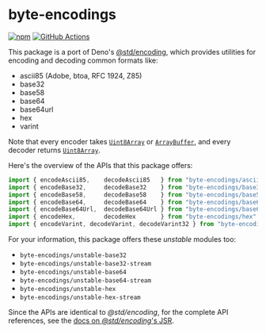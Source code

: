 <!-- deno-fmt-ignore-file -->

byte-encodings
==============

[![npm][npm badge]][npm]
[![GitHub Actions][GitHub Actions badge]][GitHub Actions]

This package is a port of Deno's [@std/encoding], which provides utilities for
encoding and decoding common formats like:

 -  ascii85 (Adobe, btoa, RFC 1924, Z85)
 -  base32
 -  base58
 -  base64
 -  base64url
 -  hex
 -  varint

Note that every encoder takes [`Uint8Array`] or [`ArrayBuffer`], and every decoder
returns [`Uint8Array`].

Here's the overview of the APIs that this package offers:

~~~~ typescript
import { encodeAscii85,    decodeAscii85   } from "byte-encodings/ascii85"
import { encodeBase32,     decodeBase32    } from "byte-encodings/base32"
import { encodeBase58,     decodeBase58    } from "byte-encodings/base58"
import { encodeBase64,     decodeBase64    } from "byte-encodings/base64"
import { encodeBase64Url,  decodeBase64Url } from "byte-encodings/base64url"
import { encodeHex,        decodeHex       } from "byte-encodings/hex"
import { encodeVarint, decodeVarint, decodeVarint32 } from "byte-encodings/varint"
~~~~

For your information, this package offers these *unstable* modules too:

 -  `byte-encodings/unstable-base32`
 -  `byte-encodings/unstable-base32-stream`
 -  `byte-encodings/unstable-base64`
 -  `byte-encodings/unstable-base64-stream`
 -  `byte-encodings/unstable-hex`
 -  `byte-encodings/unstable-hex-stream`

Since the APIs are identical to *@std/encoding*, for the complete API references,
see the [docs on *@std/encoding*'s JSR][@std/encoding].

[npm]: https://www.npmjs.com/package/byte-encodings
[npm badge]: https://img.shields.io/npm/v/byte-encodings?logo=npm
[GitHub Actions]: https://github.com/dahlia/byte-encodings/actions/workflows/main.yaml
[GitHub Actions badge]: https://github.com/dahlia/byte-encodings/actions/workflows/main.yaml/badge.svg
[@std/encoding]: https://jsr.io/@std/encoding
[`Uint8Array`]: https://developer.mozilla.org/en-US/docs/Web/JavaScript/Reference/Global_Objects/Uint8Array
[`ArrayBuffer`]: https://developer.mozilla.org/en-US/docs/Web/JavaScript/Reference/Global_Objects/ArrayBuffer
